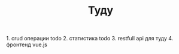 <p align="center">
    <h1 align="center">Туду</h1>
    <br>
</p>
<p>
1. crud операции todo
2. статистика todo
3. restfull api для туду
4. фронтенд vue.js
</p>
